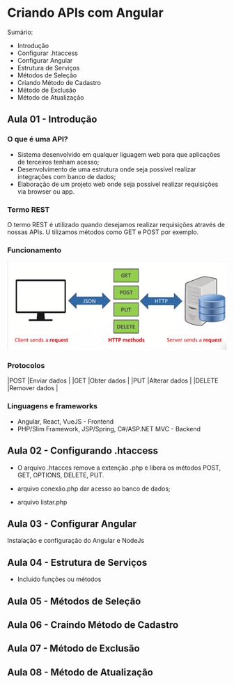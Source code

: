 # Criando APIs com Angular

Sumário:

- Introdução
- Configurar .htaccess
- Configurar Angular
- Estrutura de Serviços
- Métodos de Seleção
- Criando Método de Cadastro
- Método de Exclusão
- Método de Atualização

## Aula 01 - Introdução

### O que é uma API?

- Sistema desenvolvido em qualquer liguagem web para que aplicações de terceiros tenham acesso;
- Desenvolvimento de uma estrutura onde seja possível realizar integrações com banco de dados;
- Elaboração de um projeto web onde seja possível realizar requisições via browser ou app.

### Termo REST

O termo REST é utilizado quando desejamos realizar requisições através de nossas APIs.
U
tilizamos métodos como GET e POST por exemplo.

### Funcionamento

![Funcionamento](/assets/images/funcionamento.png)

### Protocolos

|POST         |Enviar dados      |
|GET          |Obter dados       |
|PUT          |Alterar dados     |
|DELETE       |Remover dados     |

### Linguagens e frameworks

- Angular, React, VueJS - Frontend
- PHP/Slim Framework, JSP/Spring, C#/ASP.NET MVC - Backend

## Aula 02 - Configurando .htaccess

- O arquivo .htacces remove a extenção .php e libera os métodos POST, GET, OPTIONS, DELETE, PUT.

- arquivo conexão.php dar acesso ao banco de dados;

- arquivo listar.php

## Aula 03 - Configurar Angular

Instalação e configuração do Angular e NodeJs

## Aula 04 - Estrutura de Serviços

- Incluido funções ou métodos

## Aula 05 - Métodos de Seleção

## Aula 06 - Craindo Método de Cadastro

## Aula 07 - Método de Exclusão

## Aula 08 - Método de Atualização
